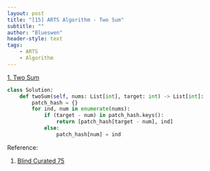 ```yaml
---
layout: post
title: "[15] ARTS Algorithm - Two Sum"
subtitle: ""
author: "Blueswen"
header-style: text
tags:
    - ARTS
    - Algorithm
---
```


[1. Two Sum](https://leetcode.com/problems/two-sum/)

```python
class Solution:
    def twoSum(self, nums: List[int], target: int) -> List[int]:
        patch_hash = {}
        for ind, num in enumerate(nums):
            if (target - num) in patch_hash.keys():
                return [patch_hash[target - num], ind]
            else:
                patch_hash[num] = ind
```

Reference:

1. [Blind Curated 75](https://leetcode.com/list/xoqag3yj/)
